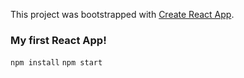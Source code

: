 This project was bootstrapped with [Create React App](https://github.com/facebook/create-react-app).

### My first React App!

`npm install`
`npm start`
